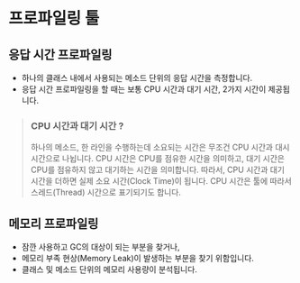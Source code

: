# 프로파일링 툴

## 응답 시간 프로파일링
* 하나의 클래스 내에서 사용되는 메소드 단위의 응답 시간을 측정합니다.
* 응답 시간 프로파일링을 할 때는 보통 CPU 시간과 대기 시간, 2가지 시간이 제공됩니다.

> ### CPU 시간과 대기 시간 ?
> 하나의 메소드, 한 라인을 수행하는데 소요되는 시간은
> 무조건 CPU 시간과 대시 시간으로 나뉩니다.
> CPU 시간은 CPU를 점유한 시간을 의미하고, 대기 시간은 CPU를 점유하지 않고 대기하는 시간을 의미합니다.
> 따라서, CPU 시간과 대기 시간을 더하면 실제 소요 시간(Clock Time)이 됩니다.
> CPU 시간은 툴에 따라서 스레드(Thread) 시간으로 표기되기도 합니다.

## 메모리 프로파일링
* 잠깐 사용하고 GC의 대상이 되는 부분을 찾거나,
* 메모리 부족 현상(Memory Leak)이 발생하는 부분을 찾기 위함입니다.
* 클래스 및 메소드 단위의 메모리 사용량이 분석됩니다.
